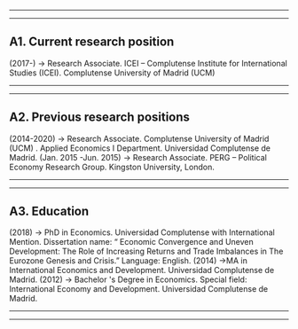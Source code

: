 -----------------------------------------------------------------------------------------------------
-----------------------------------------------------------------------------------------------------


## A1. Current research position
(2017-) → Research Associate. ICEI – Complutense Institute for International Studies (ICEI).
Complutense University of Madrid (UCM)

-----------------------------------------------------------------------------------------------------
-----------------------------------------------------------------------------------------------------

## A2. Previous research positions
(2014-2020) → Research Associate. Complutense University of Madrid (UCM) . Applied Economics I
Department. Universidad Complutense de Madrid.
(Jan. 2015 -Jun. 2015) → Research Associate. PERG – Political Economy Research Group. Kingston
University, London.

-----------------------------------------------------------------------------------------------------
-----------------------------------------------------------------------------------------------------

## A3. Education
(2018) → PhD in Economics. Universidad Complutense with International Mention. Dissertation
name: “ Economic Convergence and Uneven Development: The Role of Increasing Returns and Trade
Imbalances in The Eurozone Genesis and Crisis.” Language: English.
(2014) →MA in International Economics and Development. Universidad Complutense de Madrid.
(2012) → Bachelor 's Degree in Economics. Special field: International Economy and Development.
Universidad Complutense de Madrid.

-----------------------------------------------------------------------------------------------------
-----------------------------------------------------------------------------------------------------
